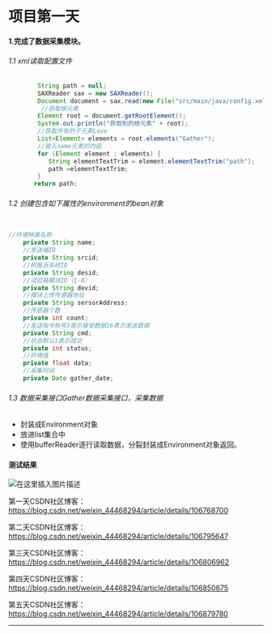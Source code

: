 ﻿# 项目第一天

#### 1.完成了数据采集模块。

###### 1.1 xml读取配置文件

```java
		String path = null;
		SAXReader sax = new SAXReader();
		Document document = sax.read(new File("src/main/java/config.xml"));
		 //获取根元素
        Element root = document.getRootElement();
        System.out.println("获取到的根元素" + root);
        //获取所有的子元素Love
        List<Element> elements = root.elements("Gather");
        //输入name元素的内容
        for (Element element : elements) {
           String elementTextTrim = element.elementTextTrim("path");
           path =elementTextTrim;
        }
       return path;
```

###### 1.2 创建包含如下属性的environment的bean对象

```java

//环境种类名称
	private String name;
	//发送端ID
	private String srcid;
	//树莓派系统ID
	private String desid;
	//试验箱模块ID（1-8）
	private String devid;
	//模块上传传感器地址
	private String sersorAddress;
	//传感器个数
	private int count;
	//发送指令标号3表示接受数据16表示发送数据
	private String cmd;
	//状态默认1表示成功
	private int status;
	//环境值
	private float data;
	//采集时间
	private Date gather_date;
```

###### 1.3 数据采集接口Gather数据采集接口，采集数据

 * 封装成Environment对象
 * 放进list集合中
 * 使用bufferReader逐行读取数据，分裂封装成Environment对象返回。



#### 测试结果

![在这里插入图片描述](https://img-blog.csdnimg.cn/20200615181719288.png)


第一天CSDN社区博客：https://blog.csdn.net/weixin_44468294/article/details/106768700

第二天CSDN社区博客：https://blog.csdn.net/weixin_44468294/article/details/106795647

第三天CSDN社区博客：https://blog.csdn.net/weixin_44468294/article/details/106806962

第四天CSDN社区博客：https://blog.csdn.net/weixin_44468294/article/details/106850675

第五天CSDN社区博客：https://blog.csdn.net/weixin_44468294/article/details/106879780

-----------------------------------------------------------------------------------------------------------------------------------------------------------

